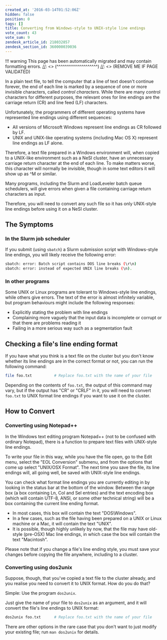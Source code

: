 ```yaml
---
created_at: '2016-03-14T01:52:06Z'
hidden: false
position: 0
tags: []
title: Converting from Windows-style to UNIX-style line endings
vote_count: 43
vote_sum: 9
zendesk_article_id: 218032857
zendesk_section_id: 360000039036
---
```




[//]: <> (REMOVE ME IF PAGE VALIDATED)
[//]: <> (vvvvvvvvvvvvvvvvvvvv)
!!! warning
    This page has been automatically migrated and may contain formatting errors.
[//]: <> (^^^^^^^^^^^^^^^^^^^^)
[//]: <> (REMOVE ME IF PAGE VALIDATED)

<!-- The above lines, specifying the category, section and title, must be
present and always comprising the first three lines of the article. -->

In a plain text file, to tell the computer that a line of text doesn't
continue forever, the end of each line is marked by a sequence of one or
more invisible characters, called *control characters*. While there are
many control characters for different purposes, the relevant ones for
line endings are the carriage return (CR) and line feed (LF) characters.

Unfortunately, the programmers of different operating systems have
represented line endings using different sequences:

-   All versions of Microsoft Windows represent line endings as CR
followed by LF.
-   UNIX and UNIX-like operating systems (including Mac OS X) represent
line endings as LF alone.

Therefore, a text file prepared in a Windows environment will, when
copied to a UNIX-like environment such as a NeSI cluster, have an
unnecessary carriage return character at the end of each line. To make
matters worse, this character will normally be invisible, though in some
text editors it will show up as ^M or similar.

Many programs, including the Slurm and LoadLeveler batch queue
schedulers, will give errors when given a file containing carriage
return characters as input.

Therefore, you will need to convert any such file so it has only
UNIX-style line endings before using it on a NeSI cluster.

## The Symptoms

### In the Slurm job scheduler

If you submit (using `sbatch`) a Slurm submission script with
Windows-style line endings, you will likely receive the following error:

``` bash
sbatch: error: Batch script contains DOS line breaks (\r\n)
sbatch: error: instead of expected UNIX line breaks (\n).
```

### In other programs

Some UNIX or Linux programs are tolerant to Windows-style line endings,
while others give errors. The text of the error is almost infinitely
variable, but program behaviours might include the following responses:

-   Explicitly stating the problem with line endings
-   Complaining more vaguely that the input data is incomplete or
corrupt or that there are problems reading it
-   Failing in a more serious way such as a segmentation fault

## Checking a file's line ending format

If you have what you think is a text file on the cluster but you don't
know whether its line endings are in the correct format or not, you can
run the following command:

``` bash
file foo.txt          # Replace foo.txt with the name of your file
```

Depending on the contents of `foo.txt`, the output of this command may
vary, but if the output has "CR" or "CRLF" in it, you will need to
convert `foo.txt` to UNIX format line endings if you want to use it on
the cluster.

## How to Convert

### Converting using Notepad++

In the Windows text editing program Notepad++ (not to be confused with
ordinary Notepad), there is a function to prepare text files with
UNIX-style line endings.

To write your file in this way, while you have the file open, go to the
Edit menu, select the "EOL Conversion" submenu, and from the options
that come up select "UNIX/OSX Format". The next time you save the file,
its line endings will, all going well, be saved with UNIX-style line
endings.

You can check what format line endings you are currently editing in by
looking in the status bar at the bottom of the window. Between the range
box (a box containing Ln, Col and Sel entries) and the text encoding box
(which will contain UTF-8, ANSI, or some other technical string) will be
a box containing the current line ending format.

-   In most cases, this box will contain the text "DOS\Windows".
-   In a few cases, such as the file having been prepared on a UNIX or
Linux machine or a Mac, it will contain the text "UNIX".
-   It is possible, though highly unlikely by now, that the file may
have old-style (pre-OSX) Mac line endings, in which case the box
will contain the text "Macintosh".

Please note that if you change a file's line ending style, you must save
your changes before copying the file anywhere, including to a cluster.

### Converting using dos2unix

Suppose, though, that you've copied a text file to the cluster already,
and you realise you need to convert it to UNIX format. How do you do
that?

Simple: Use the program `dos2unix`.

Just give the name of your file to `dos2unix` as an argument, and it
will convert the file's line endings to UNIX format:

``` bash
dos2unix foo.txt      # Replace foo.txt with the name of your file
```

There are other options in the rare case that you don't want to just
modify your existing file; run `man dos2unix` for details.